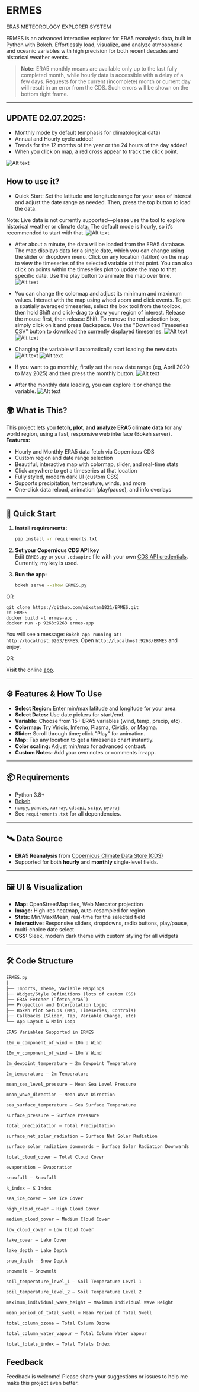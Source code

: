# ERMES
ERA5 METEOROLOGY EXPLORER SYSTEM

ERMES is an advanced interactive explorer for ERA5 reanalysis data, built in Python with Bokeh. Effortlessly load, visualize, and analyze atmospheric and oceanic variables with high precision for both recent decades and historical weather events.

> **Note:** ERA5 monthly means are available only up to the last fully completed month, while hourly data is accessible with a delay of a few days. Requests for the current (incomplete) month or current day will result in an error from the CDS. Such errors will be shown on the bottom right frame.


---

## UPDATE 02.07.2025:
- Monthly mode by default (emphasis for climatological data)
- Annual and Hourly cycle added!
- Trends for the 12 months of the year or the 24 hours of the day added!
- When you click on map, a red cross appear to track the click point.

![Alt text](assets/erv02.png)


## How to use it?

- Quick Start:
Set the latitude and longitude range for your area of interest and adjust the date range as needed. Then, press the top button to load the data.

Note: Live data is not currently supported—please use the tool to explore historical weather or climate data. The default mode is hourly, so it’s recommended to start with that.
  ![Alt text](assets/er1.gif)
  
- After about a minute, the data will be loaded from the ERA5 database. The map displays data for a single date, which you can change using the slider or dropdown menu.
Click on any location (lat/lon) on the map to view the timeseries of the selected variable at that point. You can also click on points within the timeseries plot to update the map to that specific date. Use the play button to animate the map over time.
  ![Alt text](assets/er2.gif)
  
- You can change the colormap and adjust its minimum and maximum values. Interact with the map using wheel zoom and click events.
To get a spatially averaged timeseries, select the box tool from the toolbox, then hold Shift and click-drag to draw your region of interest. Release the mouse first, then release Shift.
To remove the red selection box, simply click on it and press Backspace.
Use the "Download Timeseries CSV" button to download the currently displayed timeseries.
  ![Alt text](assets/er3.gif)
  ![Alt text](assets/er4.gif)
  
- Changing the variable will automatically start loading the new data.
  ![Alt text](assets/er5.gif)
  ![Alt text](assets/er6.gif)

- If you want to go monthly, firstly set the new date range (eg, April 2020 to May 2025) and then press the monthly button.
  ![Alt text](assets/er7.gif)

  
- After the monthly data loading, you can explore it or change the variable.
  ![Alt text](assets/er8.gif)


## 🌍 What is This?

This project lets you **fetch, plot, and analyze ERA5 climate data** for any world region, using a fast, responsive web interface (Bokeh server).  
**Features:**
- Hourly and Monthly ERA5 data fetch via Copernicus CDS
- Custom region and date range selection
- Beautiful, interactive map with colormap, slider, and real-time stats
- Click anywhere to get a timeseries at that location
- Fully styled, modern dark UI (custom CSS)
- Supports precipitation, temperature, winds, and more
- One-click data reload, animation (play/pause), and info overlays

---

## 🏁 Quick Start

1. **Install requirements:**
    ```bash
    pip install -r requirements.txt
    ```

2. **Set your Copernicus CDS API key**  
   Edit `ERMES.py` or your `.cdsapirc` file with your own [CDS API credentials](https://cds.climate.copernicus.eu/). Currently, my key is used.

3. **Run the app:**
    ```bash
    bokeh serve --show ERMES.py
    ```
OR

```
git clone https://github.com/mixstam1821/ERMES.git
cd ERMES
docker build -t ermes-app .
docker run -p 9263:9263 ermes-app
```
You will see a message: `Bokeh app running at: http://localhost:9263/ERMES`. Open `http://localhost:9263/ERMES` and enjoy.

OR

Visit the online [app](https://py.cafe/app/mixstam1821/ERMES%3A%20ERA5%20Meteorology%20Explorer%20System).

---

## ⚙️ Features & How To Use

- **Select Region:** Enter min/max latitude and longitude for your area.
- **Select Dates:** Use date pickers for start/end.
- **Variable:** Choose from 15+ ERA5 variables (wind, temp, precip, etc).
- **Colormap:** Try Viridis, Inferno, Plasma, Cividis, or Magma.
- **Slider:** Scroll through time; click "Play" for animation.
- **Map:** Tap any location to get a timeseries chart instantly.
- **Color scaling:** Adjust min/max for advanced contrast.
- **Custom Notes:** Add your own notes or comments in-app.

---

## 📦 Requirements

- Python 3.8+
- [Bokeh](https://bokeh.org/)
- `numpy`, `pandas`, `xarray`, `cdsapi`, `scipy`, `pyproj`
- See `requirements.txt` for all dependencies.

---

## 🛰️ Data Source

- **ERA5 Reanalysis** from [Copernicus Climate Data Store (CDS)](https://cds.climate.copernicus.eu/cdsapp#!/dataset/reanalysis-era5-single-levels)
- Supported for both **hourly** and **monthly** single-level fields.

---

## 🖼️ UI & Visualization

- **Map:** OpenStreetMap tiles, Web Mercator projection
- **Image:** High-res heatmap, auto-resampled for region
- **Stats:** Min/Max/Mean, real-time for the selected field
- **Interactive:** Responsive sliders, dropdowns, radio buttons, play/pause, multi-choice date select
- **CSS:** Sleek, modern dark theme with custom styling for all widgets

---

## 🛠️ Code Structure

```txt
ERMES.py
│
├── Imports, Theme, Variable Mappings
├── Widget/Style Definitions (lots of custom CSS)
├── ERA5 Fetcher (`fetch_era5`)
├── Projection and Interpolation Logic
├── Bokeh Plot Setups (Map, Timeseries, Controls)
├── Callbacks (Slider, Tap, Variable Change, etc)
└── App Layout & Main Loop
 ```
```
ERA5 Variables Supported in ERMES

10m_u_component_of_wind – 10m U Wind

10m_v_component_of_wind – 10m V Wind

2m_dewpoint_temperature – 2m Dewpoint Temperature

2m_temperature – 2m Temperature

mean_sea_level_pressure – Mean Sea Level Pressure

mean_wave_direction – Mean Wave Direction

sea_surface_temperature – Sea Surface Temperature

surface_pressure – Surface Pressure

total_precipitation – Total Precipitation

surface_net_solar_radiation – Surface Net Solar Radiation

surface_solar_radiation_downwards – Surface Solar Radiation Downwards

total_cloud_cover – Total Cloud Cover

evaporation – Evaporation

snowfall – Snowfall

k_index – K Index

sea_ice_cover – Sea Ice Cover

high_cloud_cover – High Cloud Cover

medium_cloud_cover – Medium Cloud Cover

low_cloud_cover – Low Cloud Cover

lake_cover – Lake Cover

lake_depth – Lake Depth

snow_depth – Snow Depth

snowmelt – Snowmelt

soil_temperature_level_1 – Soil Temperature Level 1

soil_temperature_level_2 – Soil Temperature Level 2

maximum_individual_wave_height – Maximum Individual Wave Height

mean_period_of_total_swell – Mean Period of Total Swell

total_column_ozone – Total Column Ozone

total_column_water_vapour – Total Column Water Vapour

total_totals_index – Total Totals Index
```

## Feedback
Feedback is welcome!
Please share your suggestions or issues to help me make this project even better.
